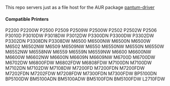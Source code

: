 This repo servers just as a file host for the AUR package [pantum-driver](https://aur.archlinux.org/packages/pantum-driver)

#### Compatible Printers
P2200 P2200W
P2500 P2509 P2509W P2500W P2502 P2502W P2506
P3010D P3010DW P3018DW P3012DW
P3300DN P3300DW P3302DW P3302DN P3308DN P3308DW
M6500 M6500NW M6500N M6500W M6502 M6502NW M6509 M6509NW
M6550 M6550NW M6550N M6550W M6552NW M6558NW M6559 M6559N M6559NW
M6600 M6600NW M6600W M6602NW M6600N M6609N M6609NW
M6700D M6700DW M6702DW
M6800FDW M6802FDW M6808FDW
M7100DN M7100DW M7102DN M7102DW M7108DW
M7200FD M7200FDN M7200FDW M7202FDN M7202FDW M7208FDW
M7300FDN M7300FDW
BP5100DN BP5100DW
BM5100ADN BM5100ADW BM5100FDN BM5100FDW 
L2710FDW
